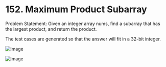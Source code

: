 # 152. Maximum Product Subarray

Problem Statement: Given an integer array nums, find a subarray that has the largest product, and return the product.

The test cases are generated so that the answer will fit in a 32-bit integer.

![image](https://github.com/aryanv175/leetcode/assets/91381804/6660eed3-626f-4197-ab6c-60444e20f831)

![image](https://github.com/aryanv175/leetcode/assets/91381804/e7bc29d9-8c37-4c1c-8d4d-a3f2293611e9)
